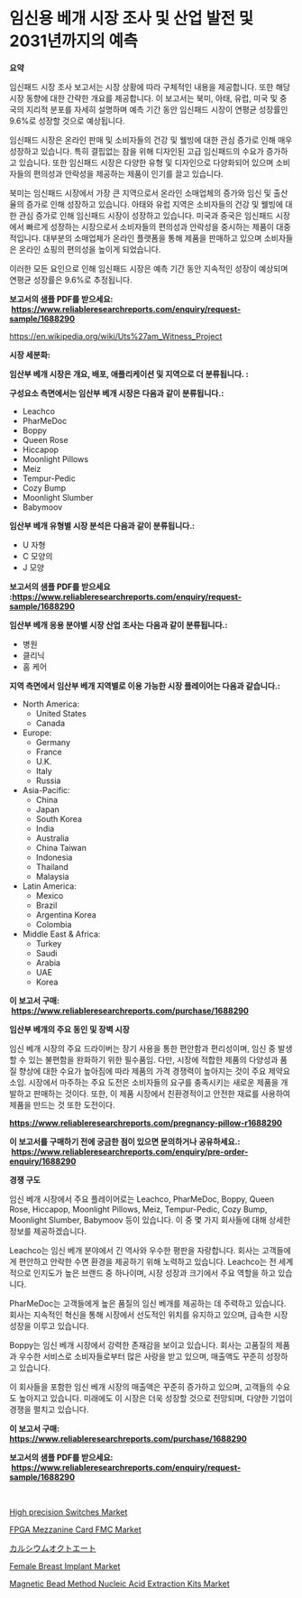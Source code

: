 <p><h1>임신용 베개 시장 조사 및 산업 발전 및 2031년까지의 예측</h1></p><p><strong>요약</strong></p>
<p><p>임신패드 시장 조사 보고서는 시장 상황에 따라 구체적인 내용을 제공합니다. 또한 해당 시장 동향에 대한 간략한 개요를 제공합니다. 이 보고서는 북미, 아태, 유럽, 미국 및 중국의 지리적 분포를 자세히 설명하며 예측 기간 동안 임신패드 시장이 연평균 성장률인 9.6%로 성장할 것으로 예상됩니다.</p><p>임신패드 시장은 온라인 판매 및 소비자들의 건강 및 웰빙에 대한 관심 증가로 인해 매우 성장하고 있습니다. 특히 결핍없는 잠을 위해 디자인된 고급 임신패드의 수요가 증가하고 있습니다. 또한 임신패드 시장은 다양한 유형 및 디자인으로 다양화되어 있으며 소비자들의 편의성과 안락성을 제공하는 제품이 인기를 끌고 있습니다.</p><p>북미는 임신패드 시장에서 가장 큰 지역으로서 온라인 소매업체의 증가와 임신 및 출산율의 증가로 인해 성장하고 있습니다. 아태와 유럽 지역은 소비자들의 건강 및 웰빙에 대한 관심 증가로 인해 임신패드 시장이 성장하고 있습니다. 미국과 중국은 임신패드 시장에서 빠르게 성장하는 시장으로서 소비자들의 편의성과 안락성을 중시하는 제품이 대중적입니다. 대부분의 소매업체가 온라인 플랫폼을 통해 제품을 판매하고 있으며 소비자들은 온라인 쇼핑의 편의성을 높이게 되었습니다.</p><p>이러한 모든 요인으로 인해 임신패드 시장은 예측 기간 동안 지속적인 성장이 예상되며 연평균 성장률은 9.6%로 추정됩니다.</p></p>
<p><strong>보고서의 샘플 PDF를 받으세요: &nbsp;<a href="https://www.reliableresearchreports.com/enquiry/request-sample/1688290">https://www.reliableresearchreports.com/enquiry/request-sample/1688290</a></strong></p>
<p><a href="https://en.wikipedia.org/wiki/Uts%27am_Witness_Project">https://en.wikipedia.org/wiki/Uts%27am_Witness_Project</a></p>
<p><strong>시장 세분화:</strong></p>
<p><strong> 임산부 베개 시장은 개요, 배포, 애플리케이션 및 지역으로 더 분류됩니다. :</strong></p>
<p><strong>구성요소 측면에서는 임산부 베개 시장은 다음과 같이 분류됩니다.:</strong></p>
<p><ul><li>Leachco</li><li>PharMeDoc</li><li>Boppy</li><li>Queen Rose</li><li>Hiccapop</li><li>Moonlight Pillows</li><li>Meiz</li><li>Tempur-Pedic</li><li>Cozy Bump</li><li>Moonlight Slumber</li><li>Babymoov</li></ul></p>
<p><strong> 임산부 베개 유형별 시장 분석은 다음과 같이 분류됩니다.:</strong></p>
<p><ul><li>U 자형</li><li>C 모양의</li><li>J 모양</li></ul></p>
<p><strong>보고서의 샘플 PDF를 받으세요 :<a href="https://www.reliableresearchreports.com/enquiry/request-sample/1688290">https://www.reliableresearchreports.com/enquiry/request-sample/1688290</a></strong></p>
<p><strong> 임산부 베개 응용 분야별 시장 산업 조사는 다음과 같이 분류됩니다.:</strong></p>
<p><ul><li>병원</li><li>클리닉</li><li>홈 케어</li></ul></p>
<p><strong>지역 측면에서 임산부 베개 지역별로 이용 가능한 시장 플레이어는 다음과 같습니다.:</strong></p>
<p><ul>
    <li>
        North America:
        <ul>
            <li>United States</li>
            <li>Canada</li>
        </ul>
    </li>
    <li>
        Europe:
        <ul>
            <li>Germany</li>
            <li>France</li>
            <li>U.K.</li>
            <li>Italy</li>
            <li>Russia</li>
        </ul>
    </li>
    <li>
        Asia-Pacific:
        <ul>
            <li>China</li>
            <li>Japan</li>
            <li>South Korea</li>
            <li>India</li>
            <li>Australia</li>
            <li>China Taiwan</li>
            <li>Indonesia</li>
            <li>Thailand</li>
            <li>Malaysia</li>
        </ul>
    </li>
    <li>
        Latin America:
        <ul>
            <li>Mexico</li>
            <li>Brazil</li>
            <li>Argentina Korea</li>
            <li>Colombia</li>
        </ul>
    </li>
    <li>
        Middle East & Africa:
        <ul>
            <li>Turkey</li>
            <li>Saudi</li>
            <li>Arabia</li>
            <li>UAE</li>
            <li>Korea</li>
        </ul>
    </li>
    </ul></p>
<p><strong>이 보고서 구매: &nbsp;<a href="https://www.reliableresearchreports.com/purchase/1688290">https://www.reliableresearchreports.com/purchase/1688290</a></strong></p>
<p><strong>임산부 베개의 주요 동인 및 장벽 시장</strong></p>
<p><p>임신 베개 시장의 주요 드라이버는 장기 사용을 통한 편안함과 편리성이며, 임신 중 발생할 수 있는 불편함을 완화하기 위한 필수품임. 다만, 시장에 적합한 제품의 다양성과 품질 향상에 대한 수요가 높아짐에 따라 제품의 가격 경쟁력이 높아지는 것이 주요 제약요소임. 시장에서 마주하는 주요 도전은 소비자들의 요구를 충족시키는 새로운 제품을 개발하고 판매하는 것이다. 또한, 이 제품 시장에서 친환경적이고 안전한 재료를 사용하여 제품을 만드는 것 또한 도전이다.</p></p>
<p><strong><a href="https://www.reliableresearchreports.com/pregnancy-pillow-r1688290">https://www.reliableresearchreports.com/pregnancy-pillow-r1688290</a></strong></p>
<p><strong>이 보고서를 구매하기 전에 궁금한 점이 있으면 문의하거나 공유하세요.: &nbsp;<a href="https://www.reliableresearchreports.com/enquiry/pre-order-enquiry/1688290">https://www.reliableresearchreports.com/enquiry/pre-order-enquiry/1688290</a></strong></p>
<p><strong>경쟁 구도</strong></p>
<p><p>임신 베개 시장에서 주요 플레이어로는 Leachco, PharMeDoc, Boppy, Queen Rose, Hiccapop, Moonlight Pillows, Meiz, Tempur-Pedic, Cozy Bump, Moonlight Slumber, Babymoov 등이 있습니다. 이 중 몇 가지 회사들에 대해 상세한 정보를 제공하겠습니다.</p><p>Leachco는 임신 베개 분야에서 긴 역사와 우수한 평판을 자랑합니다. 회사는 고객들에게 편안하고 안락한 수면 환경을 제공하기 위해 노력하고 있습니다. Leachco는 전 세계적으로 인지도가 높은 브랜드 중 하나이며, 시장 성장과 크기에서 주요 역할을 하고 있습니다.</p><p>PharMeDoc는 고객들에게 높은 품질의 임신 베개를 제공하는 데 주력하고 있습니다. 회사는 지속적인 혁신을 통해 시장에서 선도적인 위치를 유지하고 있으며, 급속한 시장 성장을 이루고 있습니다.</p><p>Boppy는 임신 베개 시장에서 강력한 존재감을 보이고 있습니다. 회사는 고품질의 제품과 우수한 서비스로 소비자들로부터 많은 사랑을 받고 있으며, 매출액도 꾸준히 성장하고 있습니다.</p><p>이 회사들을 포함한 임신 베개 시장의 매출액은 꾸준히 증가하고 있으며, 고객들의 수요도 높아지고 있습니다. 미래에도 이 시장은 더욱 성장할 것으로 전망되며, 다양한 기업이 경쟁을 펼치고 있습니다.</p></p>
<p><strong>이 보고서 구매: &nbsp; <a href="https://www.reliableresearchreports.com/purchase/1688290">https://www.reliableresearchreports.com/purchase/1688290</a></strong></p>
<p><strong>보고서의 샘플 PDF를 받으세요: &nbsp;<a href="https://www.reliableresearchreports.com/enquiry/request-sample/1688290">https://www.reliableresearchreports.com/enquiry/request-sample/1688290</a></strong><strong></strong></p>
<p>&nbsp;</p>
<p><p><a href="https://issuu.com/reportprime-2/docs/high-precision-switches-market-size_072eb592edf9c6">High precision Switches Market</a></p><p><a href="https://issuu.com/reportprime-2/docs/fpga-mezzanine-card-fmc-market-size-2030.pptx">FPGA Mezzanine Card FMC Market</a></p><p><a href="https://medium.com/@novastamm2023/%E3%82%B0%E3%83%AD%E3%83%BC%E3%83%90%E3%83%AB%E3%81%AA%E3%82%AB%E3%83%AB%E3%82%B7%E3%82%A6%E3%83%A0%E3%82%AA%E3%82%AF%E3%83%88%E3%82%A2%E3%83%BC%E3%83%88%E5%B8%82%E5%A0%B4%E3%81%AE%E3%83%88%E3%83%AC%E3%83%B3%E3%83%89-2024%E5%B9%B4%E3%81%8B%E3%82%892031%E5%B9%B4%E3%81%BE%E3%81%A7%E3%81%AE%E6%88%90%E9%95%B7%E6%A9%9F%E4%BC%9A%E3%81%A8%E8%AA%B2%E9%A1%8C%E3%81%AB%E9%96%A2%E3%81%99%E3%82%8B%E6%B4%9E%E5%AF%9F-d1814224786c">カルシウムオクトエート</a></p><p><a href="https://www.linkedin.com/pulse/global-female-breast-implant-market-opportunities-forecast-period-jddqe">Female Breast Implant Market</a></p><p><a href="https://www.linkedin.com/pulse/magnetic-bead-method-nucleic-acid-extraction-kits-industry-analysis-evqpe">Magnetic Bead Method Nucleic Acid Extraction Kits Market</a></p></p>